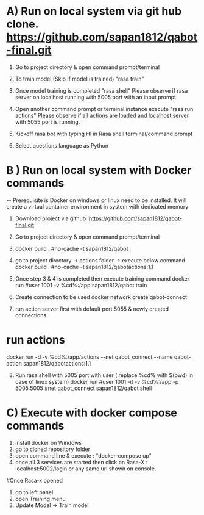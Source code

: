 # A) Run on local system via git hub clone. https://github.com/sapan1812/qabot-final.git
1) Go to project directory & open command prompt/terminal
2) To train model (Skip if model is trained)
   "rasa train"
   
3) Once model training is completed
   "rasa shell"
   Please observe if rasa server on localhost running with 5005 port with an input prompt
   
4) Open another command prompt or terminal instance
   execute "rasa run actions"
   Please observe if all actions are loaded and localhost server with 5055 port is running.
   
5) Kickoff rasa bot with typing HI in Rasa shell terminal/command prompt
6) Select questions language as Python

# B ) Run on local system with Docker commands
-- Prerequisite is Docker on windows or linux need to be installed. It will create a virtual container environment in system with dedicated memory

1) Download project via github :https://github.com/sapan1812/qabot-final.git
2) Go to project directory & open command prompt/terminal
3) docker build . #no-cache -t sapan1812/qabot
4) go to project directory -> actions folder -> execute below command
   docker build . #no-cache -t sapan1812/qabotactions:1.1
   
5) Once step 3 & 4 is completed then execute training command
docker run #user 1001 -v %cd%:/app sapan1812/qabot train

6) Create connection to be used 
docker network create qabot-connect

7) run action server first with default port 5055 & newly created connections 
# run actions
docker run -d -v %cd%:/app/actions --net qabot_connect --name qabot-action sapan1812/qabotactions:1.1

8) Run rasa shell with 5005 port with user ( replace %cd% with $(pwd) in case of linux system)
docker run #user 1001 -it -v %cd%:/app -p 5005:5005 #net qabot_connect  sapan1812/qabot shell


# C) Execute with docker compose commands
1. install docker on Windows
2. go to cloned repository folder
3. open command line & execute  : "docker-compose up"
4. once all 3 services are started then click on Rasa-X : localhost:5002/login or any same url shown on console.

#Once Rasa-x opened
1. go to left panel
2. open Training menu
3. Update Model -> Train model
